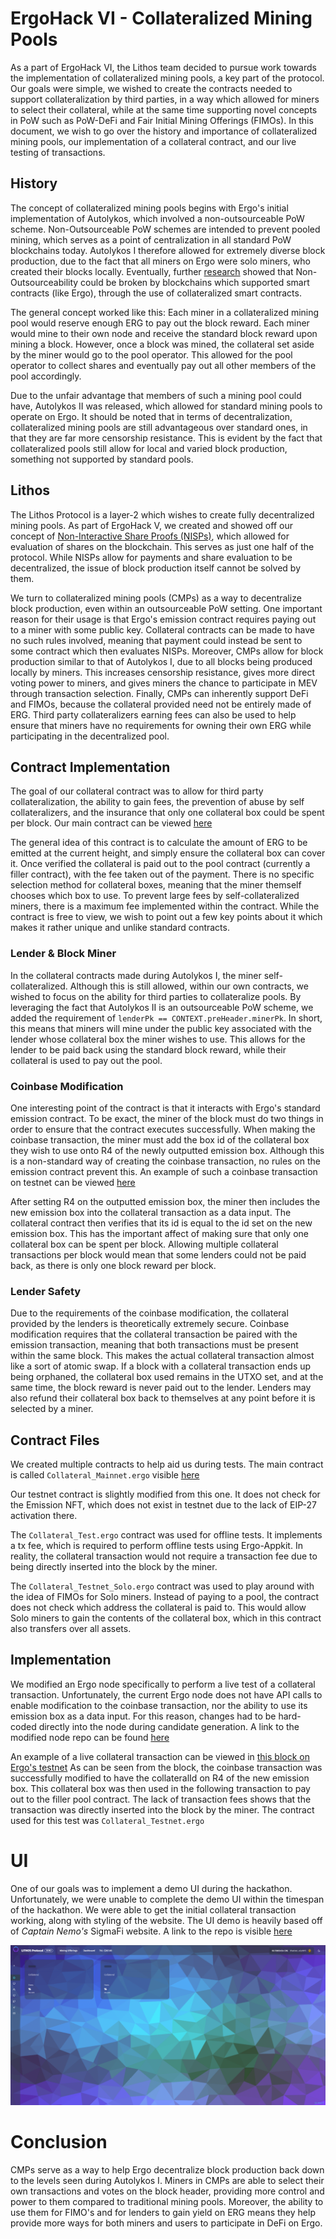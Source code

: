 # ErgoHack VI - Collateralized Mining Pools

As a part of ErgoHack VI, the Lithos team decided to pursue work towards the implementation
of collateralized mining pools, a key part of the protocol. Our goals were simple, we wished
to create the contracts needed to support collateralization by third parties, in a way which allowed
for miners to select their collateral, while at the same time supporting novel concepts in PoW such as
PoW-DeFi and Fair Initial Mining Offerings (FIMOs). In this document, we wish to go over the history and importance of 
collateralized mining pools, our implementation of a collateral contract, and our live testing of transactions.

## History
The concept of collateralized mining pools begins with Ergo's initial implementation of Autolykos, which
involved a non-outsourceable PoW scheme. Non-Outsourceable PoW schemes are intended to prevent pooled mining,
which serves as a point of centralization in all standard PoW blockchains today. Autolykos I therefore allowed
for extremely diverse block production, due to the fact that all miners on Ergo were solo miners, who
created their blocks locally. Eventually, further [research](https://eprint.iacr.org/2020/044.pdf) showed that
Non-Outsourceability could be broken by blockchains which supported smart contracts (like Ergo),
through the use of collateralized smart contracts.

The general concept worked like this: Each miner in a collateralized mining pool would reserve enough ERG to
pay out the block reward. Each miner would mine to their own node and receive the standard block reward upon
mining a block. However, once a block was mined, the collateral set aside by the miner would go to the pool operator.
This allowed for the pool operator to collect shares and eventually pay out all other members of the pool accordingly.

Due to the unfair advantage that members of such a mining pool could have, Autolykos II was released, which allowed
for standard mining pools to operate on Ergo. It should be noted that in terms of decentralization, collateralized
mining pools are still advantageous over standard ones, in that they are far more censorship resistance. This is
evident by the fact that collateralized pools still allow for local and varied block production, something not supported
by standard pools.

## Lithos
The Lithos Protocol is a layer-2 which wishes to create fully decentralized mining pools. As part of ErgoHack V,
we created and showed off our concept of [Non-Interactive Share Proofs (NISPs)](https://www.youtube.com/watch?v=x-9x_PveRog), which allowed for evaluation of
shares on the blockchain. This serves as just one half of the protocol. While NISPs allow for payments and share
evaluation to be decentralized, the issue of block production itself cannot be solved by them.

We turn to collateralized mining pools (CMPs) as a way to decentralize block production, even within an outsourceable PoW
setting. One important reason for their usage is that Ergo's emission contract requires paying out to a miner
with some public key. Collateral contracts can be made to have no such rules involved, meaning that payment
could instead be sent to some contract which then evaluates NISPs. Moreover, CMPs allow for block production
similar to that of Autolykos I, due to all blocks being produced locally by miners. This increases censorship
resistance, gives more direct voting power to miners, and gives miners the chance to participate in MEV
through transaction selection. Finally, CMPs can inherently support DeFi and FIMOs, because the collateral provided need
not be entirely made of ERG. Third party collateralizers earning fees can also be used to help ensure that miners have no
requirements for owning their own ERG while participating in the decentralized pool.

## Contract Implementation

The goal of our collateral contract was to allow for third party collateralization, the ability to gain fees,
the prevention of abuse by self collateralizers, and the insurance that only one collateral box could be spent
per block. Our main contract can be viewed [here](/src/main/resources/contracts/collateral/Collateral_Mainnet.ergo)

The general idea of this contract is to calculate the amount of ERG to be emitted at the current height, and simply
ensure the collateral box can cover it. Once verified the collateral is paid out to the pool contract (currently a filler contract), with the fee taken
out of the payment. There is no specific selection method for collateral boxes, meaning that the miner
themself chooses which box to use. To prevent large fees by self-collateralized miners, there is a maximum fee
implemented within the contract. While the contract is free to view, we wish to point out a few key points about it which makes it
rather unique and unlike standard contracts.

### Lender & Block Miner
In the collateral contracts made during Autolykos I, the miner self-collateralized. Although this is still allowed,
within our own contracts, we wished to focus on the ability for third parties to collateralize pools. By leveraging
the fact that Autolykos II is an outsourceable PoW scheme, we added the requirement of `lenderPk == CONTEXT.preHeader.minerPk`.
In short, this means that miners will mine under the public key associated with the lender whose collateral box
the miner wishes to use. This allows for the lender to be paid back using the standard block reward, while their collateral
is used to pay out the pool.

### Coinbase Modification
One interesting point of the contract is that it interacts with Ergo's standard emission contract. To be exact,
the miner of the block must do two things in order to ensure that the contract executes successfully. When
making the coinbase transaction, the miner must add the box id of the collateral box they wish to use onto
R4 of the newly outputted emission box. Although this is a non-standard way of creating the coinbase transaction,
no rules on the emission contract prevent this. An example of such a coinbase transaction on testnet can be
viewed [here](https://tn-ergo-explorer.anetabtc.io/en/transactions/5ed9cbf2f15c4fb26e8be2ac6dadb0749ec864545b60262bc6085dc84fda815a)

After setting R4 on the outputted emission box, the miner then includes the new emission box into the collateral transaction
as a data input. The collateral contract then verifies that its id is equal to the id set on the new emission box. This has the important affect
of making sure that only one collateral box can be spent per block. Allowing multiple collateral transactions per
block would mean that some lenders could not be paid back, as there is only one block reward per block.

### Lender Safety
Due to the requirements of the coinbase modification, the collateral provided by the lenders is theoretically
extremely secure. Coinbase modification requires that the collateral transaction be paired with the emission transaction,
meaning that both transactions must be present within the same block. This makes the actual collateral transaction almost
like a sort of atomic swap. If a block with a collateral transaction ends up being orphaned, the collateral box used
remains in the UTXO set, and at the same time, the block reward is never paid out to the lender. Lenders may also
refund their collateral box back to themselves at any point before it is selected by a miner.

## Contract Files
We created multiple contracts to help aid us during tests. The main contract is called
`Collateral_Mainnet.ergo` visible [here](/src/main/resources/contracts/collateral/Collateral_Mainnet.ergo)

Our testnet contract is slightly modified from this one. It does not check for the Emission NFT, which
does not exist in testnet due to the lack of EIP-27 activation there.

The `Collateral_Test.ergo` contract was used for offline tests. It implements a tx fee, which is required
to perform offline tests using Ergo-Appkit. In reality, the collateral transaction would not require a transaction
fee due to being directly inserted into the block by the miner.

The `Collateral_Testnet_Solo.ergo` contract was used to play around with the idea of FIMOs for Solo miners.
Instead of paying to a pool, the contract does not check which address the collateral is paid to. This would
allow Solo miners to gain the contents of the collateral box, which in this contract also transfers over all assets.

## Implementation

We modified an Ergo node specifically to perform a live test of a collateral transaction. Unfortunately,
the current Ergo node does not have API calls to enable modification to the coinbase transaction, nor
the ability to use its emission box as a data input. For this reason, changes had to be hard-coded directly
into the node during candidate generation. A link to the modified node repo can be found [here](https://github.com/Lithos-Protocol/Lithos-ErgoNode/tree/Lithos-Tx-Test)

An example of a live collateral transaction can be viewed in [this block on Ergo's testnet](https://tn-ergo-explorer.anetabtc.io/en/blocks/a79a093a8fe6070de87f414b5e0f9b880d057b7adbfc7384c75a6eb43b95a52a)
As can be seen from the block, the coinbase transaction was successfully modified to have the collateralId on R4 of the new emission box.
This collateral box was then used in the following transaction to pay out to the filler pool contract. The lack
of transaction fees shows that the transaction was directly inserted into the block by the miner. The contract
used for this test was `Collateral_Testnet.ergo`

# UI
One of our goals was to implement a demo UI during the hackathon. Unfortunately, we were unable to complete
the demo UI within the timespan of the hackathon. We were able to get the initial collateral transaction
working, along with styling of the website. The UI demo is heavily based off of *Captain Nemo's* SigmaFi website.
A link to the repo is visible [here](https://github.com/Lithos-Protocol/Front-End)

![image](/documents/LithosFrontEnd.PNG)

# Conclusion
CMPs serve as a way to help Ergo decentralize block production back down to the levels seen during
Autolykos I. Miners in CMPs are able to select their own transactions and votes on the block header, providing more
control and power to them compared to traditional mining pools. Moreover, the ability to use them for FIMO's and for lenders to gain yield on ERG means
they help provide more ways for both miners and users to participate in DeFi on Ergo. 